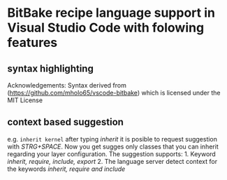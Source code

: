# BitBake recipe language support in Visual Studio Code with folowing features

## syntax highlighting
Acknowledgements:
Syntax derived from (https://github.com/mholo65/vscode-bitbake) which is licensed under the MIT License
## context based suggestion
  e.g. ```inherit kernel``` after typing *inherit* it is posible to request suggestion with *STRG+SPACE*. Now you get sugges only classes that you can inherit regarding your layer configuration.
  The suggestion supports:
     1. Keyword *inherit, require, include, export*
     2. The language server detect context for the keywords *inherit, require and include*




